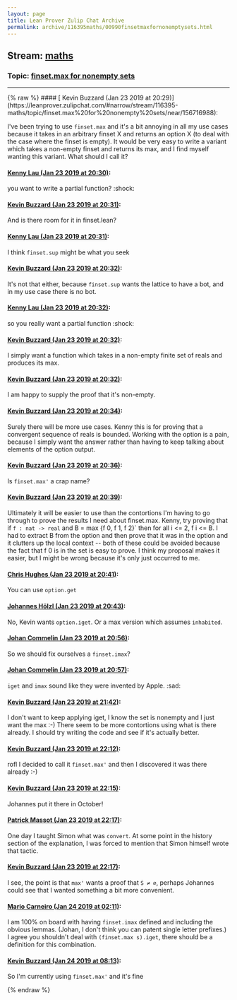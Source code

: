 ```yaml
---
layout: page
title: Lean Prover Zulip Chat Archive 
permalink: archive/116395maths/00990finsetmaxfornonemptysets.html
---
```


## Stream: [maths](https://leanprover-community.github.io/archive/116395maths/index.html)
### Topic: [finset.max for nonempty sets](https://leanprover-community.github.io/archive/116395maths/00990finsetmaxfornonemptysets.html)

---

<base href="https://leanprover.zulipchat.com">
{% raw %}
#### [ Kevin Buzzard (Jan 23 2019 at 20:29)](https://leanprover.zulipchat.com/#narrow/stream/116395-maths/topic/finset.max%20for%20nonempty%20sets/near/156716988):
<p>I've been trying to use <code>finset.max</code> and it's a bit annoying in all my use cases because it takes in an arbitrary finset X and returns an option X (to deal with the case where the finset is empty). It would be very easy to write a variant which takes a non-empty finset and returns its max, and I find myself wanting this variant. What should I call it?</p>

#### [ Kenny Lau (Jan 23 2019 at 20:30)](https://leanprover.zulipchat.com/#narrow/stream/116395-maths/topic/finset.max%20for%20nonempty%20sets/near/156717153):
<p>you want to write a partial function? <span aria-label="shock" class="emoji emoji-1f628" role="img" title="shock">:shock:</span></p>

#### [ Kevin Buzzard (Jan 23 2019 at 20:31)](https://leanprover.zulipchat.com/#narrow/stream/116395-maths/topic/finset.max%20for%20nonempty%20sets/near/156717184):
<p>And is there room for it in finset.lean?</p>

#### [ Kenny Lau (Jan 23 2019 at 20:31)](https://leanprover.zulipchat.com/#narrow/stream/116395-maths/topic/finset.max%20for%20nonempty%20sets/near/156717213):
<p>I think <code>finset.sup</code> might be what you seek</p>

#### [ Kevin Buzzard (Jan 23 2019 at 20:32)](https://leanprover.zulipchat.com/#narrow/stream/116395-maths/topic/finset.max%20for%20nonempty%20sets/near/156717335):
<p>It's not that either, because <code>finset.sup</code> wants the lattice to have a bot, and in my use case there is no bot.</p>

#### [ Kenny Lau (Jan 23 2019 at 20:32)](https://leanprover.zulipchat.com/#narrow/stream/116395-maths/topic/finset.max%20for%20nonempty%20sets/near/156717357):
<p>so you really want a partial function <span aria-label="shock" class="emoji emoji-1f628" role="img" title="shock">:shock:</span></p>

#### [ Kevin Buzzard (Jan 23 2019 at 20:32)](https://leanprover.zulipchat.com/#narrow/stream/116395-maths/topic/finset.max%20for%20nonempty%20sets/near/156717365):
<p>I simply want a function which takes in a non-empty finite set of reals and produces its max.</p>

#### [ Kevin Buzzard (Jan 23 2019 at 20:32)](https://leanprover.zulipchat.com/#narrow/stream/116395-maths/topic/finset.max%20for%20nonempty%20sets/near/156717381):
<p>I am happy to supply the proof that it's non-empty.</p>

#### [ Kevin Buzzard (Jan 23 2019 at 20:34)](https://leanprover.zulipchat.com/#narrow/stream/116395-maths/topic/finset.max%20for%20nonempty%20sets/near/156717521):
<p>Surely there will be more use cases. Kenny this is for proving that a convergent sequence of reals is bounded. Working with the option is a pain, because I simply want the answer rather than having to keep talking about elements of the option output.</p>

#### [ Kevin Buzzard (Jan 23 2019 at 20:36)](https://leanprover.zulipchat.com/#narrow/stream/116395-maths/topic/finset.max%20for%20nonempty%20sets/near/156717730):
<p>Is <code>finset.max'</code> a crap name?</p>

#### [ Kevin Buzzard (Jan 23 2019 at 20:39)](https://leanprover.zulipchat.com/#narrow/stream/116395-maths/topic/finset.max%20for%20nonempty%20sets/near/156717989):
<p>Ultimately it will be easier to use than the contortions I'm having to go through to prove the results I need about finset.max. Kenny, try proving that if <code>f : nat -&gt; real</code> and B = max {f 0, f 1, f 2}` then for all i &lt;= 2, f i &lt;= B. I had to extract B from the option and then prove that it was in the option and it clutters up the local context -- both of these could be avoided because the fact that f 0 is in the set is easy to prove. I think my proposal makes it easier, but I might be wrong because it's only just occurred to me.</p>

#### [ Chris Hughes (Jan 23 2019 at 20:41)](https://leanprover.zulipchat.com/#narrow/stream/116395-maths/topic/finset.max%20for%20nonempty%20sets/near/156718137):
<p>You can use <code>option.get </code></p>

#### [ Johannes Hölzl (Jan 23 2019 at 20:43)](https://leanprover.zulipchat.com/#narrow/stream/116395-maths/topic/finset.max%20for%20nonempty%20sets/near/156718312):
<p>No, Kevin wants <code>option.iget</code>. Or a max version which assumes <code>inhabited</code>.</p>

#### [ Johan Commelin (Jan 23 2019 at 20:56)](https://leanprover.zulipchat.com/#narrow/stream/116395-maths/topic/finset.max%20for%20nonempty%20sets/near/156719527):
<p>So we should fix ourselves a <code>finset.imax</code>?</p>

#### [ Johan Commelin (Jan 23 2019 at 20:57)](https://leanprover.zulipchat.com/#narrow/stream/116395-maths/topic/finset.max%20for%20nonempty%20sets/near/156719571):
<p><code>iget</code> and <code>imax</code> sound like they were invented by Apple. <span aria-label="sad" class="emoji emoji-2639" role="img" title="sad">:sad:</span></p>

#### [ Kevin Buzzard (Jan 23 2019 at 21:42)](https://leanprover.zulipchat.com/#narrow/stream/116395-maths/topic/finset.max%20for%20nonempty%20sets/near/156723283):
<p>I don't want to keep applying iget, I know the set is nonempty and I just want the max :-) There seem to be more contortions using what is there already. I should try writing the code and see if it's actually better.</p>

#### [ Kevin Buzzard (Jan 23 2019 at 22:12)](https://leanprover.zulipchat.com/#narrow/stream/116395-maths/topic/finset.max%20for%20nonempty%20sets/near/156725776):
<p>rofl I decided to call it <code>finset.max'</code> and then I discovered it was there already :-)</p>

#### [ Kevin Buzzard (Jan 23 2019 at 22:15)](https://leanprover.zulipchat.com/#narrow/stream/116395-maths/topic/finset.max%20for%20nonempty%20sets/near/156725955):
<p>Johannes put it there in October!</p>

#### [ Patrick Massot (Jan 23 2019 at 22:17)](https://leanprover.zulipchat.com/#narrow/stream/116395-maths/topic/finset.max%20for%20nonempty%20sets/near/156726063):
<p>One day I taught Simon what was <code>convert</code>. At some point in the history section of the explanation, I was forced to mention that Simon himself wrote that tactic.</p>

#### [ Kevin Buzzard (Jan 23 2019 at 22:17)](https://leanprover.zulipchat.com/#narrow/stream/116395-maths/topic/finset.max%20for%20nonempty%20sets/near/156726084):
<p>I see, the point is that <code>max'</code> wants a proof that <code>S ≠ ∅</code>, perhaps Johannes could see that I wanted something a bit more convenient.</p>

#### [ Mario Carneiro (Jan 24 2019 at 02:11)](https://leanprover.zulipchat.com/#narrow/stream/116395-maths/topic/finset.max%20for%20nonempty%20sets/near/156740020):
<p>I am 100% on board with having <code>finset.imax</code> defined and including the obvious lemmas. (Johan, I don't think you can patent single letter prefixes.) I agree you shouldn't deal with <code>(finset.max s).iget</code>, there should be a definition for this combination.</p>

#### [ Kevin Buzzard (Jan 24 2019 at 08:13)](https://leanprover.zulipchat.com/#narrow/stream/116395-maths/topic/finset.max%20for%20nonempty%20sets/near/156753780):
<p>So I'm currently using <code>finset.max'</code> and it's fine</p>


{% endraw %}
